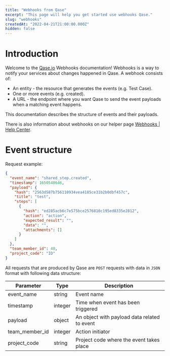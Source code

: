 ```yaml
---
title: "Webhooks from Qase"
excerpt: "This page will help you get started use webhooks Qase."
slug: "webhooks"
createdAt: "2022-04-21T21:00:00.000Z"
hidden: false
---
```


# Introduction

Welcome to the [Qase.io](https://qase.io) Webhooks documentation! Webhooks is a way to notify your services about
changes happened in Qase. A webhook consists of:

- An entity - the resource that generates the events (e.g. Test Case).
- One or more events (e.g. created).
- A URL - the endpoint where you want Qase to send the event payloads when a matching event happens.

This documentation describes the structure of events and their payloads.

There is also information about webhooks on our helper page [Webhooks | Help Center](https://help.qase.io/hc/en-us/articles/360014177737-Webhooks).

# Event structure

Request example:

```json
{
  "event_name": "shared_step.created",
  "timestamp": 1650540646,
  "payload": {
    "hash": "2563d587b756110934vea4185ce31b2b0dbf457c",
    "title": "test",
    "steps": [
      {
        "hash": "ed285acb6c7e575bce2576810c195ed8335e2812",
        "action": "action",
        "expected_result": "",
        "data": "",
        "attachments": []
      }
    ]
  },
  "team_member_id": 40,
  "project_code": "ID"
}
```

All requests that are produced by Qase are `POST` requests with data in `JSON` format with following data structure:

| Parameter      | Type    | Description                                  |
|----------------|---------|----------------------------------------------|
| event_name     | string  | Event name                                   |
| timestamp      | integer | Time when event has been triggered           |
| payload        | object  | An object with payload data related to event |
| team_member_id | integer | Action initiator                             |
| project_code   | string  | Project code where the event takes place     |
